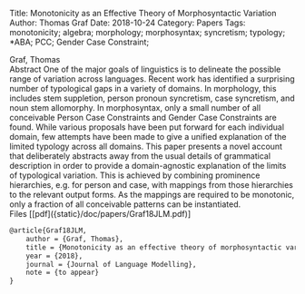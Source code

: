 Title: Monotonicity as an Effective Theory of Morphosyntactic Variation
Author: Thomas Graf
Date: 2018-10-24
Category: Papers
Tags: monotonicity; algebra; morphology; morphosyntax; syncretism; typology; *ABA; PCC; Gender Case Constraint;

<div markdown class="authors">
Graf, Thomas
</div>

<div markdown class="abstract">
<span id="abstract-title">Abstract</span>
One of the major goals of linguistics is to delineate the possible range of variation across languages.
Recent work has identified a surprising number of typological gaps in a variety of domains.
In morphology, this includes stem suppletion, person pronoun syncretism, case syncretism, and noun stem allomorphy.
In morphosyntax, only a small number of all conceivable Person Case Constraints and Gender Case Constraints are found.
While various proposals have been put forward for each individual domain, few attempts have been made to give a unified explanation of the limited typology across all domains.
This paper presents a novel account that deliberately abstracts away from the usual details of grammatical description in order to provide a domain-agnostic explanation of the limits of typological variation.
This is achieved by combining prominence hierarchies, e.g. for person and case, with mappings from those hierarchies to the relevant output forms.
As the mappings are required to be monotonic, only a fraction of all conceivable patterns can be instantiated.
</div>

<div markdown class="files">
<span id="files-title">Files</span>
[[pdf]({static}/doc/papers/Graf18JLM.pdf)]
</div>

~~~latex
@article{Graf18JLM,
    author = {Graf, Thomas},
    title = {Monotonicity as an effective theory of morphosyntactic variation},
    year = {2018},
    journal = {Journal of Language Modelling},
    note = {to appear}
}
~~~
